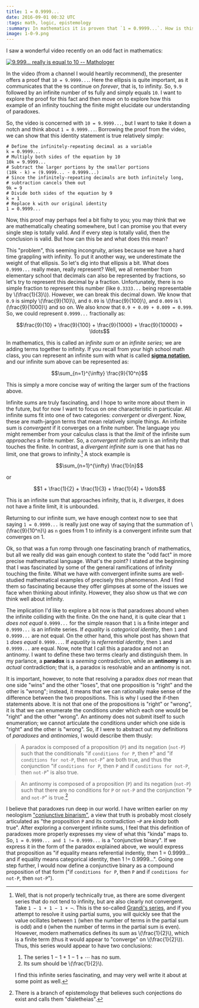 ```yaml
---
title: 1 = 0.9999...
date: 2016-09-01 00:32 UTC
:tags: math, logic, epistemology
:summary: In mathematics it is proven that `1 = 0.9999...`. How is this so? But more importantly, in understanding how and why this is true, what can we glean about the nature of paradoxes? Let's explore.
image: 1-0-9.png
---
```


I saw a wonderful video recently on an odd fact in mathematics:

[![9.999... really is equal to 10 -- Mathologer](http://img.youtube.com/vi/SDtFBSjNmm0/0.jpg)](http://www.youtube.com/watch?v=SDtFBSjNmm0 "9.999... really is equal to 10")

In the video (from a channel I would heartily recommend), the presenter offers a proof that `10 = 9.9999...`. Here the ellipsis is quite important, as it communicates that the `9`s continue on _forever_, that is, to infinity. So, `9.9` followed by an infinite number of `9`s fully and simply equals `10`. I want to explore the proof for this fact and then move on to explore how this example of an infinity touching the finite might elucidate our understanding of paradoxes.

So, the video is concerned with `10 = 9.9999...`, but I want to take it down a notch and think about `1 = 0.9999...`. Borrowing the proof from the video, we can show that this identity statement is true relatively simply:

~~~shell
# Define the infinitely-repeating decimal as a variable
k = 0.9999...
# Multiply both sides of the equation by 10
10k = 9.9999...
# Subtract the larger portions by the smaller portions
(10k - k) = (9.9999... - 0.9999...)
# Since the infinitely-repeating decimals are both infinitely long,
# subtraction cancels them out
9k = 9
# Divide both sides of the equation by 9
k = 1
# Replace k with our original identity
1 = 0.9999...
~~~

Now, this proof may perhaps feel a bit fishy to you; you may think that we are mathematically cheating somewhere, but I can promise you that every single step is totally valid. And if every step is totally valid, then the conclusion is valid. But how can this be and what does this mean?

This "problem", this seeming incongruity, arises because we have a hard time grappling with infinity. To put it another way, we underestimate the weight of that ellipsis. So let's dig into that ellipsis a bit. What does `0.9999...` really mean, really represent? Well, we all remember from elementary school that decimals can also be represented by fractions, so let's try to represent this decimal by a fraction. Unfortunately, there is no simple fraction to represent this number (like `0.3333...` being representable by \\(\frac{1}{3}\\)). However, we can break this decimal down. We know that `0.9` is simply \\(\frac{9}{10}\\), and `0.09` is \\(\frac{9}{100}\\), and `0.009` is \\(\frac{9}{1000}\\) and so on. We also know that `0.9 + 0.09 + 0.009 = 0.999`. So, we could represent `0.9999...` fractionally as:

$$\frac{9}{10} + \frac{9}{100} + \frac{9}{1000} + \frac{9}{10000} + \ldots$$

In mathematics, this is called an _infinite sum_ or an _infinite series_; we are adding terms together to infinity. If you recall from your high school math class, you can represent an infinite sum with what is called **[sigma notation](https://en.wikipedia.org/wiki/Summation#Capital-sigma_notation)**, and our infinite sum above can be represented as:

$$\sum_{n=1}^{\infty} \frac{9}{10^n}$$

This is simply a more concise way of writing the larger sum of the fractions above.

Infinite sums are truly fascinating, and I hope to write more about them in the future, but for now I want to focus on one characteristic in particular. All infinite sums fit into one of two categories: _convergent_ or _divergent_. Now, these are math-jargon terms that mean relatively simple things. An infinite sum is _convergent_ if it converges on a finite number. The language you might remember from your calculus class is that the _limit_ of the infinite sum _approaches_ a finite number. So, a _convergent infinite sum_ is an infinity that touches the finite. In contrast, a _divergent infinite sum_ is one that has no limit, one that grows to infinity.[^2] A stock example is

$$\sum_{n=1}^{\infty} \frac{1}{n}$$

or

$$1 + \frac{1}{2} + \frac{1}{3} + \frac{1}{4} + \ldots$$

This is an infinite sum that approaches infinity, that is, it _diverges_, it does not have a finite limit, it is unbounded.

Returning to our infinite sum, we have enough context now to see that saying `1 = 0.9999...` is really just one way of saying that the summation of \\(\frac{9}{10^n}\\) as `n` goes from 1 to infinity is a convergent infinite sum that converges on 1.

Ok, so that was a fun romp through one fascinating branch of mathematics, but all we really did was gain enough context to state the "odd fact" in more precise mathematical language. What's the point? I stated at the beginning that I was fascinated by some of the general ramifications of infinity touching the finite. What we have with convergent infinite sums are well-studied mathematical examples of precisely this phenomenon. And I find them so fascinating because they offer glimpses at some of the issues we face when thinking about infinity. However, they also show us that we _can_ think well about infinity.

The implication I'd like to explore a bit now is that paradoxes abound when the infinite colliding with the finite. On the one hand, it is quite clear that `1` _does not equal_ `0.9999...` for the simple reason that `1` is a finite integer and `0.9999...` is an infinite series. If _equality_ is _categorical identity_, then `1` and `0.9999...` are not equal. On the other hand, this whole post has shown that `1` _does equal_ `0.9999...`. If _equality_ is _referrential identity_, then `1` and `0.9999...` are equal. Now, note that I call this a paradox and not an antinomy. I want to define these two terms clearly and distinguish them. In my parlance, a **paradox** is a _seeming_ contradiction, while an **antinomy** is an _actual_ contradiction; that is, a paradox is resolvable and an antinomy is not.

It is important, however, to note that resolving a paradox _does not_ mean that one side "wins" and the other "loses", that one proposition is "right" and the other is "wrong"; instead, it means that we can rationally make sense of the difference between the two propositions. This is why I used the if-then statements above. It is not that one of the propositions is "right" or "wrong", it is that we can enumerate the conditions under which each one would be "right" and the other "wrong". An antinomy does not submit itself to such enumeration; we cannot articulate the conditions under which one side is "right" and the other is "wrong". So, if I were to abstract out my definitions of _paradoxes_ and _antinomies_, I would describe them thusly:

> A paradox is composed of a proposition (`P`) and its negation (`not-P`) such that the conditionals "if `conditions for P`, then `P`" and "if `conditions for not-P`, then `not-P`" are both true, and thus the conjunction "if `conditions for P`, then `P` and if `conditions for not-P`, then `not-P`" is also true.


> An antinomy is composed of a proposition (`P`) and its negation (`not-P`) such that there are no conditions for `P` or `not-P` and the conjunction "`P` and `not-P`" is true.[^1]

I believe that paradoxes run deep in our world. I have written earlier on my neologism ["conjunctive binarism"](http://fractaledmind.com/articles/conjunctive-binarism), a view that truth is probably most closely articulated as "the proposition `P` and its contradiction `¬P` are _kinda_ both true". After exploring a convergent infinite sums, I feel that this definition of paradoxes more properly expresses my view of what this "kinda" maps to. So, `1 = 0.9999... and 1 != 0.9999...` is a "conjunctive binary". If we express it in the form of the paradox explained above, we would express that proposition as "if equality means referential indentiy, then 1 = 0.9999... and if equality means categorical identity, then 1 != 0.9999...". Going one step further, I would now define a conjunctive binary as a compound proposition of that form ("if `conditions for P`, then `P` and if `conditions for not-P`, then `not-P`").

[^1]: There is a branch of epistemology that believes such conjections do exist and calls them "dialetheias".
[^2]:
    Well, that is not properly technically true, as there are some divergent series that do not tend to infinity, but are also clearly not convergent. Take `1 − 1 + 1 − 1 + ⋯`. This is the so-called [Grandi's series](https://en.wikipedia.org/wiki/Grandi%27s_series), and if you attempt to resolve it using partial sums, you will quickly see that the value ocillates between `1` (when the number of terms in the partial sum is odd) and `0` (when the number of terms in the partial sum is even). However, modern mathematics defines its sum as \\(\frac{1}{2}\\), which is a finite term (thus it would appear to "converge" on \\(\frac{1}{2}\\)). Thus, this series would appear to have two conclusions:

      1. The series 1 − 1 + 1 − 1 + ⋯ has no sum.
      2. Its sum should be \\(\frac{1}{2}\\).

    I find this infinite series fascinating, and may very well write it about at some point as well.
